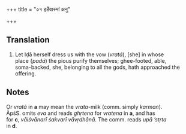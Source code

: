 +++
title = "०१ इडैवास्मां अनु"

+++
## Translation
1. Let Iḍā herself dress us with the vow (*vratá*), \[she\] in whose  
place {*padá*) the pious purify themselves; ghee-footed, able,  
soma-backed, she, belonging to all the gods, hath approached the  
offering.

## Notes
Or *vratá* in **a** may mean the *vrata*-milk (comm. simply *karman*).  
ĀpśS. omits *eva* and reads *ghṛtena* for *vratena* in **a**, and has  
for **c**, *vāiśvānarī śakvarī vāvṛdhānā*. The comm. reads *upā ’stṛta*  
in **d**.
